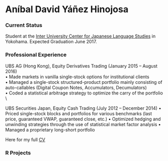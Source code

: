# Aníbal David Yáñez Hinojosa

### Current Status

Student at the [Inter University Center for Japanese Language Studies](https://web.stanford.edu/dept/IUC/cgi-bin/) in Yokohama. Expected Graduation June 2017. 

### Professional Experience

UBS AG (Hong Kong), Equity Derivatives Trading (January 2015 – August 2016)\
•	Made markets in vanilla single-stock options for institutional clients\
•	Managed a single-stock structured-product portfolio mainly consisting of auto-callables (Digital Coupon Notes, Accumulators, Decumulators)\
•	Coded a statistical arbitrage strategy to optimize the carry of the portfolio \\

UBS Securities Japan, Equity Cash Trading (July 2012 – December 2014)
•	Priced single-stock blocks and portfolios for various benchmarks (last price, guaranteed VWAP, guaranteed close, etc.)
•	Optimized hedging and unwinding strategies through the use of statistical market factor analysis 
•	Managed a proprietary long-short portfolio 

Here for my full [CV](ResumeAnibal.pdf)

### R Projects


